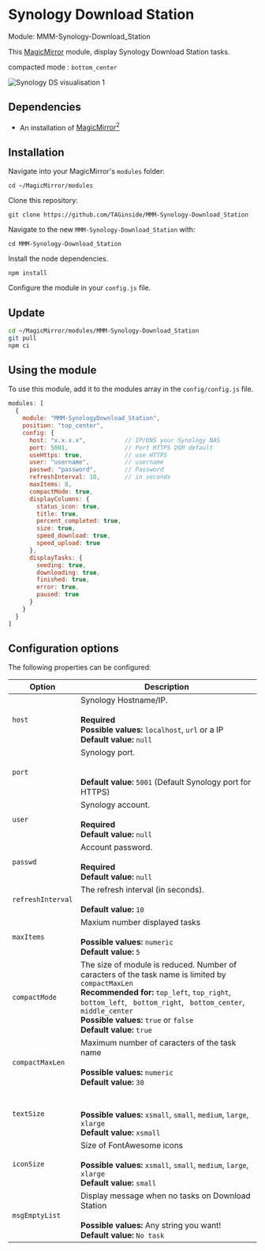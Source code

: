 # Synology Download Station
Module: MMM-Synology-Download_Station

This [MagicMirror](https://github.com/MichMich/MagicMirror) module, display Synology Download Station tasks.

compacted mode : <code>bottom_center</code>

![Synology DS visualisation 1](https://github.com/TAGinside/MMM-Synology-Download_Station/Screenshot/Screenshot_01.png?raw=true)

## Dependencies 
- An installation of [MagicMirror<sup>2</sup>](https://github.com/MichMich/MagicMirror)

## Installation

Navigate into your MagicMirror's `modules` folder:
```
cd ~/MagicMirror/modules
```

Clone this repository:
```
git clone https://github.com/TAGinside/MMM-Synology-Download_Station
```

Navigate to the new `MMM-Synology-Download_Station` with:
```
cd MMM-Synology-Download_Station
```
Install the node dependencies.
```
npm install
```

Configure the module in your `config.js` file.

## Update

```sh
cd ~/MagicMirror/modules/MMM-Synology-Download_Station
git pull
npm ci
```


## Using the module

To use this module, add it to the modules array in the `config/config.js` file. 


```javascript
modules: [
  {
    module: "MMM-SynologyDownload_Station",
    position: "top_center",
    config: {
      host: "x.x.x.x",           // IP/DNS your Synology NAS
      port: 5001,                // Port HTTPS DSM default
      useHttps: true,            // use HTTPS
      user: "username",          // username
      passwd: "password",        // Password
      refreshInterval: 10,       // in seconds
      maxItems: 8,
      compactMode: true,
      displayColumns: {
        status_icon: true,
        title: true,
        percent_completed: true,
        size: true,
        speed_download: true,
        speed_upload: true
      },
      displayTasks: {
        seeding: true,
        downloading: true,
        finished: true,
        error: true,
        paused: true
      }
    }
  }
]
```

## Configuration options

The following properties can be configured:

| Option                       | Description
| ---------------------------- | -----------
| `host`                       | Synology Hostname/IP.  <br><br>**Required**<br>**Possible values:** `localhost`, `url` or a IP<br>**Default value:** `null`
| `port`                       | Synology port.  <br><br><br>**Default value:** ` 5001 ` (Default Synology port for HTTPS)
| `user`                       | Synology account.  <br><br>**Required**<br>**Default value:** `null`
| `passwd`                     | Account password.  <br><br>**Required**<br>**Default value:** `null`
| `refreshInterval`            | The refresh interval (in seconds).<br><br>**Default value:** `10`
| `maxItems`                   | Maxium number displayed tasks<br><br>**Possible values:** `numeric`<br>**Default value:** `5`
| `compactMode`                | The size of module is reduced. Number of caracters of the task name is limited by `compactMaxLen`<br>**Recommended for:** `top_left`, `top_right`, ` bottom_left`, ` bottom_right`, ` bottom_center`, `middle_center`<br>**Possible values:** `true` or `false`<br>**Default value:** `true`
| `compactMaxLen`              | Maximum number of caracters of the task name<br><br>**Possible values:** `numeric`<br>**Default value:** `30`
| `textSize`                   | <br><br>**Possible values:** `xsmall`, `small`, `medium`, `large`, `xlarge`<br>**Default value:** `xsmall`
| `iconSize`                   | Size of FontAwesome icons<br><br>**Possible values:** `xsmall`, `small`, `medium`, `large`, `xlarge`<br>**Default value:** `small`
| `msgEmptyList`	           | Display message when no tasks on Download Station<br><br>**Possible values:** Any string you want!<br>**Default value:** `No task`
